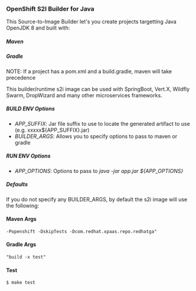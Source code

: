 ### OpenShift S2I Builder for Java

This Source-to-Image Builder let's you create projects targetting Java OpenJDK 8 and built with:

##### Maven
##### Gradle

NOTE: If a project has a pom.xml and a build.gradle, maven will take precedence

This builder/runtime s2i image can be used with SpringBoot, Vert.X, Wildfly Swarm, DropWizard and many other microservices frameworks. 


##### BUILD ENV Options
* *APP_SUFFIX*: Jar file suffix to use to locate the generated artifact to use (e.g. xxxxx${APP_SUFFIX}.jar)
* *BUILDER_ARGS*: Allows you to specify options to pass to maven or gradle


##### RUN ENV Options
* *APP_OPTIONS*: Options to pass to *java -jar app.jar ${APP_OPTIONS}*


##### Defaults
If you do not specify any BUILDER_ARGS, by default the s2i image will use the following:

#### Maven Args
`-Popenshift -DskipTests -Dcom.redhat.xpaas.repo.redhatga"`

#### Gradle Args
`"build -x test"`

#### Test
`$ make test`
